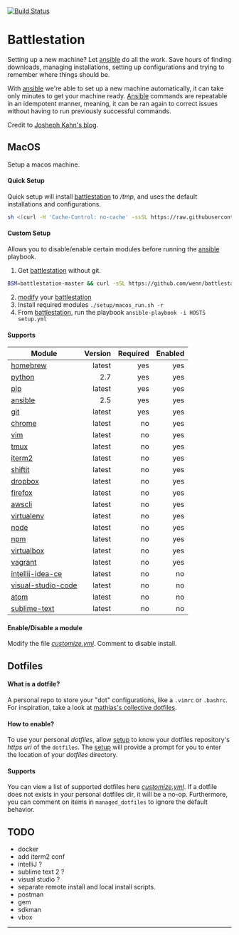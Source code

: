 [![Build Status](https://travis-ci.org/wenn/battlestation.svg?branch=master)](https://travis-ci.org/wenn/battlestation)

# Battlestation
Setting up a new machine? Let [ansible][ansible] do all the work.
Save hours of finding downloads, managing installations, setting up configurations and trying to remember where things should be.

With [ansible] we're able to set up a new machine automatically, it can take only minutes to get your machine ready. [Ansible][ansible] commands are repeatable in an idempotent manner, meaning, it can be ran again to correct issues without having to run previously successful commands.

Credit to [Josheph Kahn's blog][josephkahn].

## MacOS
Setup a macos machine.

#### Quick Setup
Quick setup will install [battlestation] to */tmp*,
and uses the default installations and configurations.

```sh
sh <(curl -H 'Cache-Control: no-cache' -ssSL https://raw.githubusercontent.com/wenn/battlestation/master/setup/macos_run.sh)
```

#### Custom Setup
Allows you to disable/enable certain modules before running the [ansible] playbook.

1. Get [battlestation] without git.
```sh
BSM=battlestation-master && curl -sSL https://github.com/wenn/battlestation/archive/master.zip -o ${BSM}.zip && unzip $BSM && cd $BSM
```
2. [modify] your [battlestation]
3. Install required modules `./setup/macos_run.sh -r`
4. From [battlestation], run the playbook `ansible-playbook -i HOSTS setup.yml`


#### Supports
|  Module                               |                 Version          |  Required          |  Enabled          |
|  ---                                  |---:                              |---:                |---:               |
|  [homebrew]                           |                 latest           |  yes               |  yes              |
|  [python]                             |                 2.7              |  yes               |  yes              |
|  [pip]                                |                 latest           |  yes               |  yes              |
|  [ansible]                            |                 2.5              |  yes               |  yes              |
|  [git]                                |                 latest           |  yes               |  yes              |
|  [chrome]                             |                 latest           |  no                |  yes              |
|  [vim]                                |                 latest           |  no                |  yes              |
|  [tmux]                               |                 latest           |  no                |  yes              |
|  [iterm2]                             |                 latest           |  no                |  yes              |
|  [shiftit]                            |                 latest           |  no                |  yes              |
|  [dropbox]                            |                 latest           |  no                |  yes              |
|  [firefox]                            |                 latest           |  no                |  yes              |
|  [awscli]                             |                 latest           |  no                |  yes              |
|  [virtualenv]                         |                 latest           |  no                |  yes              |
|  [node]                               |                 latest           |  no                |  yes              |
|  [npm]                                |                 latest           |  no                |  yes              |
|  [virtualbox]                         |                 latest           |  no                |  yes              |
|  [vagrant]                            |                 latest           |  no                |  yes              |
|  [intellij-idea-ce]                   |                 latest           |  no                |  no               |
|  [visual-studio-code]                 |                 latest           |  no                |  no               |
|  [atom]                               |                 latest           |  no                |  no               |
|  [sublime-text]                       |                 latest           |  no                |  no               |

#### Enable/Disable a module
Modify the file [_customize.yml_]. Comment to disable install.

## Dotfiles
#### What is a dotfile?
A personal repo to store your "dot" configurations, like a `.vimrc` or `.bashrc`.
For inspiration, take a look at [mathias's collective dotfiles](https://github.com/mathiasbynens/dotfiles).

#### How to enable?
To use your personal _dotfiles_, allow [setup] to know your dotfiles repository's _https uri_ of the `dotfiles`. The [setup] will provide a prompt for you to enter the location of your _dotfiles_ directory.

#### Supports
You can view a list of supported dotfiles here [_customize.yml_].
If a dotfile does not exists in your personal dotfiles dir, it will be a no-op.
Furthermore, you can comment on items in `managed_dotfiles` to ignore
the default behavior.


## TODO

- docker
- add iterm2 conf
- intelliJ ?
- sublime text 2 ?
- visual studio ?
- separate remote install and local install scripts.
- postman
- gem
- sdkman
- vbox

---

[modify]: #enabledisable-a-module
[dotfiles]: #what-is-a-dotfiles
[setup]: #setup

[battlestation]: https://github.com/wenn/battlestation
[josephkahn]: https://blog.josephkahn.io/articles/ansible/
[ansible]: https://www.ansible.com/
[vundle]: https://github.com/VundleVim/Vundle.vim
[tmux]: https://github.com/tmux/tmux/wiki
[homebrew]: https://brew.sh/
[git]: https://git-scm.com/
[chrome]: https://www.google.com/chrome/
[python]: https://www.python.org/
[pip]: https://pypi.org/project/pip/
[vim]: https://www.vim.org/
[iterm2]: https://www.iterm2.com/
[bash]: https://linux.die.net/man/1/bash
[screen]: https://www.gnu.org/software/screen/
[ideavim]: https://plugins.jetbrains.com/plugin/164-ideavim
[shiftit]: https://github.com/fikovnik/ShiftIt
[chef]: https://www.chef.io/
[puppet]: https://puppet.com/
[firefox]: https://www.mozilla.org/en-US/firefox/new/
[dropbox]: https://www.dropbox.com/
[awscli]: https://aws.amazon.com/cli/
[virtualenv]: https://virtualenv.pypa.io/en/stable/
[npm]: https://www.npmjs.com/
[node]: https://nodejs.org/en/
[_./roles/macos/tasks/main.yml_]: https://github.com/wenn/battlestation/tree/master/roles/macos/tasks/main.yml
[_customize.yml_]: https://github.com/wenn/battlestation/tree/master/customize.yml
[virtualbox]: https://www.virtualbox.org/
[vagrant]: https://www.vagrantup.com/
[intellij-idea-ce]: https://www.jetbrains.com/idea/
[visual-studio-code]: https://code.visualstudio.com/
[sublime-text]: https://www.sublimetext.com/
[atom]: https://atom.io/
